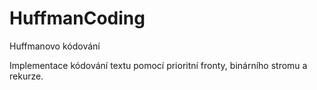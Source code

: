 # HuffmanCoding
Huffmanovo kódování

Implementace kódování textu pomocí prioritní fronty, binárního stromu a rekurze.
